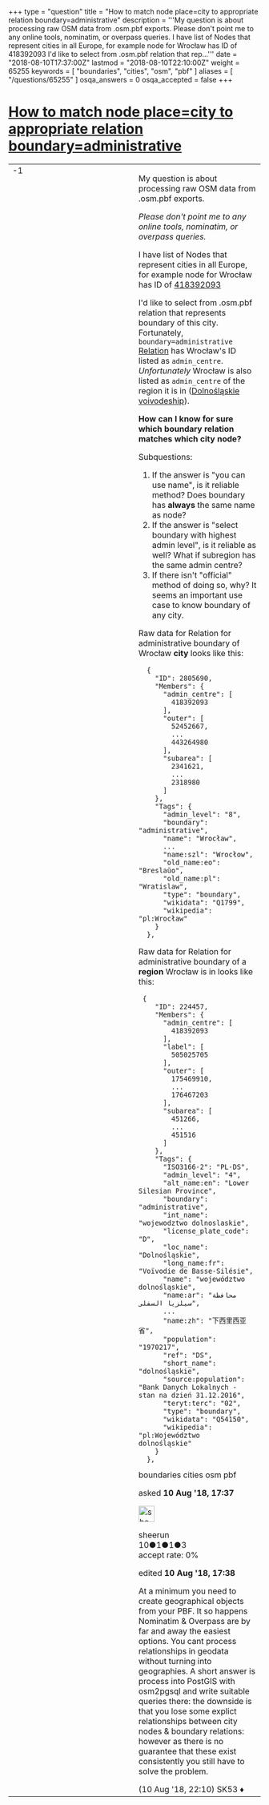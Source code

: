 +++
type = "question"
title = "How to match node place=city to appropriate relation boundary=administrative"
description = '''My question is about processing raw OSM data from .osm.pbf exports. Please don&#x27;t point me to any online tools, nominatim, or overpass queries. I have list of Nodes that represent cities in all Europe, for example node for Wrocław has ID of 418392093 I&#x27;d like to select from .osm.pbf relation that rep...'''
date = "2018-08-10T17:37:00Z"
lastmod = "2018-08-10T22:10:00Z"
weight = 65255
keywords = [ "boundaries", "cities", "osm", "pbf" ]
aliases = [ "/questions/65255" ]
osqa_answers = 0
osqa_accepted = false
+++

<div class="headNormal">

# [How to match node place=city to appropriate relation boundary=administrative](/questions/65255/how-to-match-node-placecity-to-appropriate-relation-boundaryadministrative)

</div>

<div id="main-body">

<div id="askform">

<table id="question-table" style="width:100%;">
<colgroup>
<col style="width: 50%" />
<col style="width: 50%" />
</colgroup>
<tbody>
<tr>
<td style="width: 30px; vertical-align: top"><div class="vote-buttons">
<span id="post-65255-upvote" class="ajax-command post-vote up" rel="nofollow" title="I like this post (click again to cancel)"> </span>
<div id="post-65255-score" class="post-score" title="current number of votes">
-1
</div>
<span id="post-65255-downvote" class="ajax-command post-vote down" rel="nofollow" title="I dont like this post (click again to cancel)"> </span> <span id="favorite-mark" class="ajax-command favorite-mark" rel="nofollow" title="mark/unmark this question as favorite (click again to cancel)"> </span>
<div id="favorite-count" class="favorite-count">
&#10;</div>
</div></td>
<td><div id="item-right">
<div class="question-body">
<p>My question is about processing raw OSM data from .osm.pbf exports.</p>
<p><em>Please don't point me to any online tools, nominatim, or overpass queries.</em></p>
<p>I have list of Nodes that represent cities in all Europe, for example node for Wrocław has ID of <a href="https://www.openstreetmap.org/node/418392093">418392093</a></p>
<p>I'd like to select from .osm.pbf relation that represents boundary of this city. Fortunately, <code>boundary=administrative</code> <a href="https://www.openstreetmap.org/relation/2805690">Relation</a> has Wrocław's ID listed as <code>admin_centre</code>. <em>Unfortunately</em> Wrocław is also listed as <code>admin_centre</code> of the region it is in (<a href="https://www.openstreetmap.org/relation/224457">Dolnośląskie voivodeship</a>).</p>
<p><strong>How can I know for sure which boundary relation matches which city node?</strong></p>
<p>Subquestions:</p>
<ol>
<li>If the answer is "you can use name", is it reliable method? Does boundary has <strong>always</strong> the same name as node?</li>
<li>If the answer is "select boundary with highest admin level", is it reliable as well? What if subregion has the same admin centre?</li>
<li>If there isn't "official" method of doing so, why? It seems an important use case to know boundary of any city.</li>
</ol>
<p>Raw data for Relation for administrative boundary of Wrocław <strong>city</strong> looks like this:</p>
<pre><code>  {
    &quot;ID&quot;: 2805690,
    &quot;Members&quot;: {
      &quot;admin_centre&quot;: [
        418392093
      ],
      &quot;outer&quot;: [
        52452667,
        ...
        443264980
      ],
      &quot;subarea&quot;: [
        2341621,
        ...
        2318980
      ]
    },
    &quot;Tags&quot;: {
      &quot;admin_level&quot;: &quot;8&quot;,
      &quot;boundary&quot;: &quot;administrative&quot;,
      &quot;name&quot;: &quot;Wrocław&quot;,
      ...
      &quot;name:szl&quot;: &quot;Wrocłow&quot;,
      &quot;old_name:eo&quot;: &quot;Breslaŭo&quot;,
      &quot;old_name:pl&quot;: &quot;Wratislaw&quot;,
      &quot;type&quot;: &quot;boundary&quot;,
      &quot;wikidata&quot;: &quot;Q1799&quot;,
      &quot;wikipedia&quot;: &quot;pl:Wrocław&quot;
    }
  },</code></pre>
<p>Raw data for Relation for administrative boundary of a <strong>region</strong> Wrocław is in looks like this:</p>
<pre><code> {
    &quot;ID&quot;: 224457,
    &quot;Members&quot;: {
      &quot;admin_centre&quot;: [
        418392093
      ],
      &quot;label&quot;: [
        505025705
      ],
      &quot;outer&quot;: [
        175469910,
        ...
        176467203
      ],
      &quot;subarea&quot;: [
        451266,
        ...
        451516
      ]
    },
    &quot;Tags&quot;: {
      &quot;ISO3166-2&quot;: &quot;PL-DS&quot;,
      &quot;admin_level&quot;: &quot;4&quot;,
      &quot;alt_name:en&quot;: &quot;Lower Silesian Province&quot;,
      &quot;boundary&quot;: &quot;administrative&quot;,
      &quot;int_name&quot;: &quot;wojewodztwo dolnoslaskie&quot;,
      &quot;license_plate_code&quot;: &quot;D&quot;,
      &quot;loc_name&quot;: &quot;Dolnośląskie&quot;,
      &quot;long_name:fr&quot;: &quot;Voïvodie de Basse-Silésie&quot;,
      &quot;name&quot;: &quot;województwo dolnośląskie&quot;,
      &quot;name:ar&quot;: &quot;محافظة سيلزيا السفلى&quot;,
      ...
      &quot;name:zh&quot;: &quot;下西里西亚省&quot;,
      &quot;population&quot;: &quot;1970217&quot;,
      &quot;ref&quot;: &quot;DS&quot;,
      &quot;short_name&quot;: &quot;dolnośląskie&quot;,
      &quot;source:population&quot;: &quot;Bank Danych Lokalnych - stan na dzień 31.12.2016&quot;,
      &quot;teryt:terc&quot;: &quot;02&quot;,
      &quot;type&quot;: &quot;boundary&quot;,
      &quot;wikidata&quot;: &quot;Q54150&quot;,
      &quot;wikipedia&quot;: &quot;pl:Województwo dolnośląskie&quot;
    }
  },</code></pre>
</div>
<div id="question-tags" class="tags-container tags">
<span class="post-tag tag-link-boundaries" rel="tag" title="see questions tagged &#39;boundaries&#39;">boundaries</span> <span class="post-tag tag-link-cities" rel="tag" title="see questions tagged &#39;cities&#39;">cities</span> <span class="post-tag tag-link-osm" rel="tag" title="see questions tagged &#39;osm&#39;">osm</span> <span class="post-tag tag-link-pbf" rel="tag" title="see questions tagged &#39;pbf&#39;">pbf</span>
</div>
<div id="question-controls" class="post-controls">
&#10;</div>
<div class="post-update-info-container">
<div class="post-update-info post-update-info-user">
<p>asked <strong>10 Aug '18, 17:37</strong></p>
<img src="https://secure.gravatar.com/avatar/306b63b79c78a1b67e1789790ad2db86?s=32&amp;d=identicon&amp;r=g" class="gravatar" width="32" height="32" alt="sheerun&#39;s gravatar image" />
<p><span>sheerun</span><br />
<span class="score" title="10 reputation points">10</span><span title="1 badges"><span class="badge1">●</span><span class="badgecount">1</span></span><span title="1 badges"><span class="silver">●</span><span class="badgecount">1</span></span><span title="3 badges"><span class="bronze">●</span><span class="badgecount">3</span></span><br />
<span class="accept_rate" title="Rate of the user&#39;s accepted answers">accept rate:</span> <span title="sheerun has no accepted answers">0%</span></p>
</div>
<div class="post-update-info post-update-info-edited">
<p><span> edited <strong>10 Aug '18, 17:38</strong> </span></p>
</div>
</div>
<div id="comments-container-65255" class="comments-container">
<span id="65259"></span>
<div id="comment-65259" class="comment">
<div id="post-65259-score" class="comment-score">
&#10;</div>
<div class="comment-text">
<p>At a minimum you need to create geographical objects from your PBF. It so happens Nominatim &amp; Overpass are by far and away the easiest options. You cant process relationships in geodata without turning into geographies. A short answer is process into PostGIS with osm2pgsql and write suitable queries there: the downside is that you lose some explict relationships between city nodes &amp; boundary relations: however as there is no guarantee that these exist consistently you still have to solve the problem.</p>
</div>
<div id="comment-65259-info" class="comment-info">
<span class="comment-age">(10 Aug '18, 22:10)</span> <span class="comment-user userinfo">SK53 ♦</span>
</div>
</div>
</div>
<div id="comment-tools-65255" class="comment-tools">
&#10;</div>
<div class="clear">
&#10;</div>
<div id="comment-65255-form-container" class="comment-form-container">
&#10;</div>
<div class="clear">
&#10;</div>
</div></td>
</tr>
</tbody>
</table>

</div>

</div>

